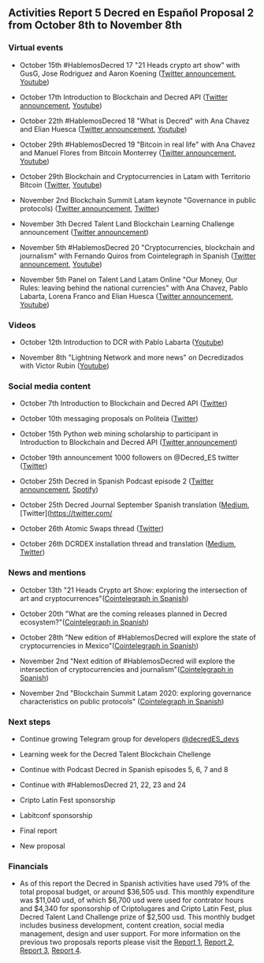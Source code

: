## Activities Report 5 Decred en Español Proposal 2 from October 8th to November 8th

### Virtual events

- October 15th #HablemosDecred 17 "21 Heads crypto art show" with GusG, Jose Rodriguez and Aaron Koening ([Twitter announcement](https://twitter.com/Decred_ES/status/1315712600240467969), [Youtube](https://www.youtube.com/watch?v=b89-CTM0bYk))

- October 17th Introduction to Blockchain and Decred API ([Twitter announcement](https://twitter.com/Decred_ES/status/1317536322630914051), [Youtube](https://www.youtube.com/watch?v=XSmdwWykmSo))

- October 22th #HablemosDecred 18 "What is Decred" with Ana Chavez and Elian Huesca ([Twitter announcement](https://twitter.com/Decred_ES/status/1318634345918320640), [Youtube](https://www.youtube.com/watch?v=rjfYxi6CXyI))

- October 29th #HablemosDecred 19 "Bitcoin in real life" with Ana Chavez and Manuel Flores from Bitcoin Monterrey ([Twitter announcement](https://twitter.com/Decred_ES/status/1321166522367283200), [Youtube](https://www.youtube.com/watch?v=ok9TVEXF8mM))

- October 29th Blockchain and Cryptocurrencies in Latam with Territorio Bitcoin ([Twitter](https://twitter.com/territoriobtc/status/1322131929026711553), [Youtube](https://www.youtube.com/watch?v=dx8D18jlr9s))

- November 2nd Blockchain Summit Latam keynote "Governance in public protocols) ([Twitter announcement](https://twitter.com/BlockSummitLA/status/1323302427651657733), [Twitter](https://twitter.com/BlockSummitLA/status/1323302480537673730))

- November 3th Decred Talent Land Blockchain Learning Challenge announcement ([Twitter announcement](https://twitter.com/Decred_ES/status/1323737929429245955))

- November 5th #HablemosDecred 20 "Cryptocurrencies, blockchain and journalism" with Fernando Quiros from Cointelegraph in Spanish ([Twitter announcement](https://twitter.com/Decred_ES/status/1323671501212684288), [Youtube](https://www.youtube.com/watch?v=V1tl600djBA))

- November 5th Panel on Talent Land Latam Online "Our Money, Our Rules: leaving behind the national currencies" with Ana Chavez, Pablo Labarta, Lorena Franco and Elian Huesca ([Twitter announcement](https://twitter.com/talentrepublic_/status/1324046492038885376), [Youtube](https://www.youtube.com/watch?v=B0tEYQ2l_RM))

### Videos

- October 12th Introduction to DCR with Pablo Labarta ([Youtube](https://www.youtube.com/watch?v=S2SeVZqnO9A))

- November 8th "Lightning Network and more news" on Decredizados with Victor Rubin ([Youtube](https://www.youtube.com/watch?v=9HEo7MpuX4U))

### Social media content

- October 7th Introduction to Blockchain and Decred API ([Twitter](https://twitter.com/Decred_ES/status/1315123106839703552))

- October 10th messaging proposals on Politeia ([Twitter](https://twitter.com/Decred_ES/status/1314958081126805505))

- October 15th Python web mining scholarship to participant in Introduction to Blockchain and Decred API ([Twitter announcement](https://twitter.com/Decred_ES/status/1316751279000035332))

- October 19th announcement 1000 followers on @Decred_ES twitter ([Twitter](https://twitter.com/Decred_ES/status/1318276054818148355))

- October 25th Decred in Spanish Podcast episode 2 ([Twitter announcement](https://twitter.com/Decred_ES/status/1320497346556297216), [Spotify](https://open.spotify.com/show/7kZwB0fobWzZk7peEjypYf))

- October 25th Decred Journal September Spanish translation ([Medium](https://medium.com/decred-es/revista-decred-septiembre-2020-476f2d584c08), [Twitter](https://twitter.com/

- October 26th Atomic Swaps thread ([Twitter](https://twitter.com/Decred_ES/status/1320736772427571206))

- October 26th DCRDEX installation thread and translation ([Medium](https://medium.com/decred-es/c%C3%B3mo-instalar-y-usar-dcrdex-93c59d96f176), [Twitter](https://twitter.com/Decred_ES/status/1320844859910094848))

### News and mentions

- October 13th "21 Heads Crypto art Show: exploring the intersection of art and cryptocurrences"([Cointelegraph in Spanish](https://es.cointelegraph.com/news/21-heads-crypto-art-show-they-will-analyze-the-intersection-between-art-and-cryptocurrencies))

- October 20th "What are the coming releases planned in Decred ecosystem?"([Cointelegraph in Spanish](https://es.cointelegraph.com/news/what-new-launches-are-planned-by-the-decred-ecosystem))

- October 28th "New edition of #HablemosDecred will explore the state of cryptocurrencies in Mexico"([Cointelegraph in Spanish](https://es.cointelegraph.com/news/new-edition-of-hablemos-decred-will-deal-with-cryptomontages-in-mexico))

- November 2nd "Next edition of #HablemosDecred will explore the intersection of cryptocurrencies and journalism"([Cointelegraph in Spanish](https://es.cointelegraph.com/news/next-edition-of-hablemos-decred-will-focus-on-linking-the-media-with-crypto))

- November 2nd "Blockchain Summit Latam 2020: exploring governance characteristics on public protocols" ([Cointelegraph in Spanish](https://es.cointelegraph.com/news/blockchain-summit-latam-2020-governance-features-analyzed-in-public-protocols))

### Next steps

- Continue growing Telegram group for developers [@decredES_devs](https://t.me/decredES_devs)

- Learning week for the Decred Talent Blockchain Chellenge

- Continue with Podcast Decred in Spanish episodes 5, 6, 7 and 8

- Continue with #HablemosDecred 21, 22, 23 and 24

- Cripto Latin Fest sponsorship

- Labitconf sponsorship

- Final report

- New proposal


### Financials

- As of this report the Decred in Spanish activities have used 79% of the total proposal budget, or around $36,505 usd. This monthly expenditure was $11,040 usd, of which $6,700 usd were used for contrator hours and $4,340 for sponsorship of Criptolugares and Cripto Latin Fest, plus Decred Talent Land Challenge prize of $2,500 usd. This monthly budget includes business development, content creation, social media management, design and user support. For more information on the previous two proposals reports please visit the [Report 1](https://www.reddit.com/r/decred/comments/hn4sve/activities_report_decred_en_espa%C3%B1ol_proposal_2/), [Report 2](https://www.reddit.com/r/decred/comments/i7ue8h/activities_report_decred_en_espa%C3%B1ol_proposal_2/), [Report 3](https://www.reddit.com/r/decred/comments/ip0uke/activities_report_3_decred_en_espa%C3%B1ol_proposal_2/), [Report 4](https://www.reddit.com/r/decred/comments/j9v76j/activities_report_4_decred_en_espa%C3%B1ol_proposal_2/).
